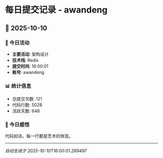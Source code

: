 # 每日提交记录 - awandeng

## 📅 2025-10-10

### 🎯 今日活动
- **主要活动**: 架构设计
- **技术栈**: Redis
- **提交时间**: 16:00:01
- **账号**: awandeng

### 📊 统计信息
- 总提交次数: 121
- 代码行数: 5028
- 活跃天数: 648

### 💭 今日感悟
代码如诗，每一行都是艺术的体现。

---
*自动生成于 2025-10-10T16:00:01.289497*
